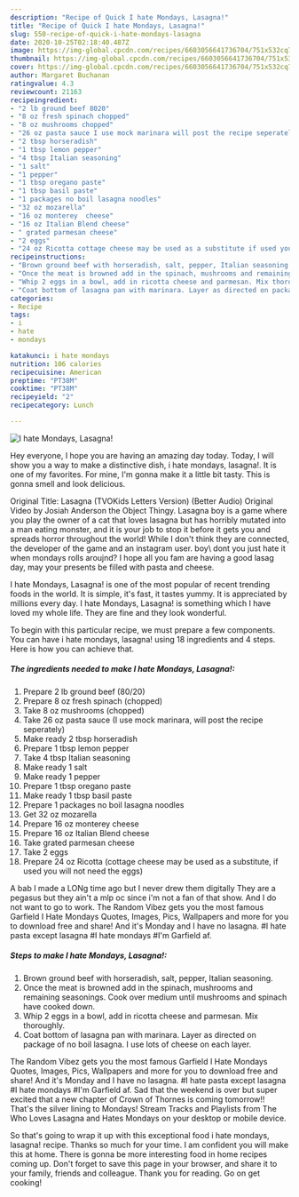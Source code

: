 ```yaml
---
description: "Recipe of Quick I hate Mondays, Lasagna!"
title: "Recipe of Quick I hate Mondays, Lasagna!"
slug: 550-recipe-of-quick-i-hate-mondays-lasagna
date: 2020-10-25T02:18:40.487Z
image: https://img-global.cpcdn.com/recipes/6603056641736704/751x532cq70/i-hate-mondays-lasagna-recipe-main-photo.jpg
thumbnail: https://img-global.cpcdn.com/recipes/6603056641736704/751x532cq70/i-hate-mondays-lasagna-recipe-main-photo.jpg
cover: https://img-global.cpcdn.com/recipes/6603056641736704/751x532cq70/i-hate-mondays-lasagna-recipe-main-photo.jpg
author: Margaret Buchanan
ratingvalue: 4.3
reviewcount: 21163
recipeingredient:
- "2 lb ground beef 8020"
- "8 oz fresh spinach chopped"
- "8 oz mushrooms chopped"
- "26 oz pasta sauce I use mock marinara will post the recipe seperately"
- "2 tbsp horseradish"
- "1 tbsp lemon pepper"
- "4 tbsp Italian seasoning"
- "1 salt"
- "1 pepper"
- "1 tbsp oregano paste"
- "1 tbsp basil paste"
- "1 packages no boil lasagna noodles"
- "32 oz mozarella"
- "16 oz monterey  cheese"
- "16 oz Italian Blend cheese"
- " grated parmesan cheese"
- "2 eggs"
- "24 oz Ricotta cottage cheese may be used as a substitute if used you will not need the eggs"
recipeinstructions:
- "Brown ground beef with horseradish, salt, pepper, Italian seasoning."
- "Once the meat is browned add in the spinach, mushrooms and remaining seasonings. Cook over medium until mushrooms and spinach have cooked down."
- "Whip 2 eggs in a bowl, add in ricotta cheese and parmesan. Mix thoroughly."
- "Coat bottom of lasagna pan with marinara. Layer as directed on package of no boil lasagna. I use lots of cheese on each layer."
categories:
- Recipe
tags:
- i
- hate
- mondays

katakunci: i hate mondays 
nutrition: 106 calories
recipecuisine: American
preptime: "PT38M"
cooktime: "PT38M"
recipeyield: "2"
recipecategory: Lunch

---
```



![I hate Mondays, Lasagna!](https://img-global.cpcdn.com/recipes/6603056641736704/751x532cq70/i-hate-mondays-lasagna-recipe-main-photo.jpg)

Hey everyone, I hope you are having an amazing day today. Today, I will show you a way to make a distinctive dish, i hate mondays, lasagna!. It is one of my favorites. For mine, I'm gonna make it a little bit tasty. This is gonna smell and look delicious.

Original Title: Lasagna (TVOKids Letters Version) (Better Audio) Original Video by Josiah Anderson the Object Thingy. Lasagna boy is a game where you play the owner of a cat that loves lasagna but has horribly mutated into a man eating monster, and it is your job to stop it before it gets you and spreads horror throughout the world! While I don&#39;t think they are connected, the developer of the game and an instagram user. boy\ dont you just hate it when mondays rolls aroujnd? I hope all you fam are having a good lasag day, may your presents be filled with pasta and cheese.

I hate Mondays, Lasagna! is one of the most popular of recent trending foods in the world. It is simple, it's fast, it tastes yummy. It is appreciated by millions every day. I hate Mondays, Lasagna! is something which I have loved my whole life. They are fine and they look wonderful.


To begin with this particular recipe, we must prepare a few components. You can have i hate mondays, lasagna! using 18 ingredients and 4 steps. Here is how you can achieve that.

<!--inarticleads1-->

##### The ingredients needed to make I hate Mondays, Lasagna!:

1. Prepare 2 lb ground beef (80/20)
1. Prepare 8 oz fresh spinach (chopped)
1. Take 8 oz mushrooms (chopped)
1. Take 26 oz pasta sauce (I use mock marinara, will post the recipe seperately)
1. Make ready 2 tbsp horseradish
1. Prepare 1 tbsp lemon pepper
1. Take 4 tbsp Italian seasoning
1. Make ready 1 salt
1. Make ready 1 pepper
1. Prepare 1 tbsp oregano paste
1. Make ready 1 tbsp basil paste
1. Prepare 1 packages no boil lasagna noodles
1. Get 32 oz mozarella
1. Prepare 16 oz monterey  cheese
1. Prepare 16 oz Italian Blend cheese
1. Take  grated parmesan cheese
1. Take 2 eggs
1. Prepare 24 oz Ricotta (cottage cheese may be used as a substitute, if used you will not need the eggs)


A bab I made a LONg time ago but I never drew them digitally They are a pegasus but they ain&#39;t a mlp oc since i&#39;m not a fan of that show. And I do not want to go to work. The Random Vibez gets you the most famous Garfield I Hate Mondays Quotes, Images, Pics, Wallpapers and more for you to download free and share! And it&#39;s Monday and I have no lasagna. #I hate pasta except lasagna #I hate mondays #I&#39;m Garfield af. 

<!--inarticleads2-->

##### Steps to make I hate Mondays, Lasagna!:

1. Brown ground beef with horseradish, salt, pepper, Italian seasoning.
1. Once the meat is browned add in the spinach, mushrooms and remaining seasonings. Cook over medium until mushrooms and spinach have cooked down.
1. Whip 2 eggs in a bowl, add in ricotta cheese and parmesan. Mix thoroughly.
1. Coat bottom of lasagna pan with marinara. Layer as directed on package of no boil lasagna. I use lots of cheese on each layer.


The Random Vibez gets you the most famous Garfield I Hate Mondays Quotes, Images, Pics, Wallpapers and more for you to download free and share! And it&#39;s Monday and I have no lasagna. #I hate pasta except lasagna #I hate mondays #I&#39;m Garfield af. Sad that the weekend is over but super excited that a new chapter of Crown of Thornes is coming tomorrow!! That&#39;s the silver lining to Mondays! Stream Tracks and Playlists from The Who Loves Lasagna and Hates Mondays on your desktop or mobile device. 

So that's going to wrap it up with this exceptional food i hate mondays, lasagna! recipe. Thanks so much for your time. I am confident you will make this at home. There is gonna be more interesting food in home recipes coming up. Don't forget to save this page in your browser, and share it to your family, friends and colleague. Thank you for reading. Go on get cooking!
